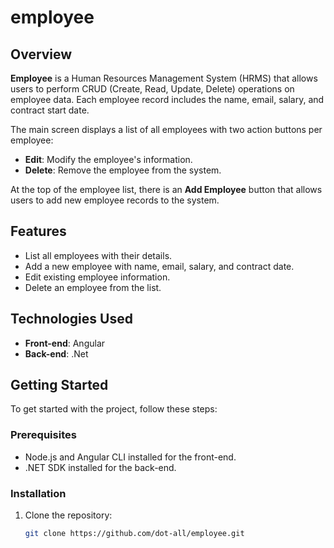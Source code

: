# employee



## Overview

**Employee** is a Human Resources Management System (HRMS) that allows users to perform CRUD (Create, Read, Update, Delete) operations on employee data. Each employee record includes the name, email, salary, and contract start date. 

The main screen displays a list of all employees with two action buttons per employee:
- **Edit**: Modify the employee's information.
- **Delete**: Remove the employee from the system.

At the top of the employee list, there is an **Add Employee** button that allows users to add new employee records to the system.

## Features

- List all employees with their details.
- Add a new employee with name, email, salary, and contract date.
- Edit existing employee information.
- Delete an employee from the list.

## Technologies Used

- **Front-end**: Angular
- **Back-end**: .Net

## Getting Started

To get started with the project, follow these steps:

### Prerequisites

- Node.js and Angular CLI installed for the front-end.
- .NET SDK installed for the back-end.

### Installation

1. Clone the repository:
   ```bash
   git clone https://github.com/dot-all/employee.git
